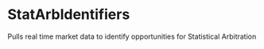 # StatArbIdentifiers
Pulls real time market data to identify opportunities for Statistical Arbitration
